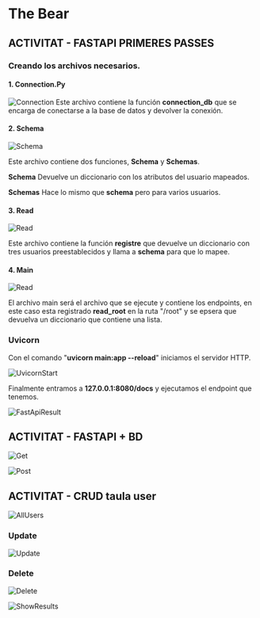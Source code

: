 # The Bear

## ACTIVITAT - FASTAPI PRIMERES PASSES
### Creando los archivos necesarios.
#### 1. Connection.Py

![Connection](imgs/connection_db.png)
Este archivo contiene la función **connection_db** que se encarga de conectarse a la base de datos y devolver la conexión.

#### 2. Schema

![Schema](imgs/schema.png)

Este archivo contiene dos funciones, **Schema** y **Schemas**. 

**Schema** Devuelve un diccionario con los atributos del usuario mapeados.

**Schemas** Hace lo mismo que **schema** pero para varios usuarios.

#### 3. Read

![Read](imgs/read.png)

Este archivo contiene la función **registre** que devuelve un diccionario con tres usuarios preestablecidos y llama a **schema** para que lo mapee.

#### 4. Main

![Read](imgs/main.png)

El archivo main será el archivo que se ejecute y contiene los endpoints, en este caso esta registrado **read_root** en la ruta "/root" y se epsera que devuelva un diccionario que contiene una lista. 

### Uvicorn

Con el comando "**uvicorn main:app --reload**" iniciamos el servidor HTTP.

![UvicornStart](imgs/uvicorn_start.png)

Finalmente entramos a **127.0.0.1:8080/docs** y ejecutamos el endpoint que tenemos.

![FastApiResult](imgs/fastapi_result.png)

## ACTIVITAT - FASTAPI + BD
![Get](imgs/get_users.png)

![Post](imgs/create_new_user.png)

## ACTIVITAT - CRUD taula user
![AllUsers](imgs/crud/all_users.png)

### Update
![Update](imgs/crud/update_user.png)

### Delete
![Delete](imgs/crud/delete_user.png)

![ShowResults](imgs/crud/no_users.png)